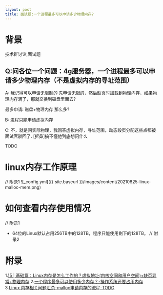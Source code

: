 ```yaml
---
layout: post
title: 面试题:一个进程最多可以申请多少物理内存?
---
```


# 背景
技术群讨论,面试题

## Q:问各位一个问题：4g服务器，一个进程最多可以申请多少物理内存（不是虚拟内存的寻址范围）

A: 我记得可以申请无限制的
先申请无限的，然后缺页时加载到物理内存，如果物理内存满了，那就交换到磁盘里面去?

最多申请: 磁盘+物理内存 那么多?

B: 进程只能申请虚拟内存

C: 不，就是问实际物理，我回答虚拟内存，寻址范围，动态段页分配这些点都被面试官驳回了.
[抠鼻]搞不懂他到底想问什么

TODO

# linux内存工作原理
// 附录1
![_config.yml]({{ site.baseurl }}/images/content/20210825-linux-malloc-mem.png)

# 如何查看内存使用情况
// 附录1

* 64位的Linux默认占用256TB中的128TB，程序只能使用剩下的128TB。
// 附录2

# 附录
1.[15 | 基础篇：Linux内存是怎么工作的？虚拟地址(内核空间和用户空间)+缺页异常+物理内存](https://time.geekbang.org/column/article/74272)
2.[一个程序最多可以使用多少内存？-操作系统还要占用内存](https://blog.csdn.net/weixin_42709563/article/details/106234230)
3.[Linux 内存相关问题汇总-malloc申请内存的流程-TODO](https://mp.weixin.qq.com/s/Rrx_5XFU3bz0VAVBIcd1rA)
